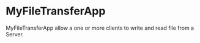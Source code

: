 # MyFileTransferApp
MyFileTransferApp allow a one or more clients to write and read file from a Server.
